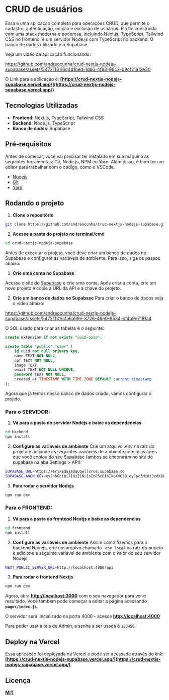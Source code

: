 # **CRUD de usuários**

Essa é uma aplicação completa para operações CRUD, que permite o cadastro, autenticação, edição e exclusão de usuários. Ela foi construída com uma stack moderna e poderosa, incluindo Next.js, TypeScript, Tailwind CSS no frontend, e um servidor Node.js com TypeScript no backend. O banco de dados utilizado é o Supabase.

Veja um vídeo da aplicação funcionando:

https://github.com/andreocunha/crud-nextjs-nodejs-supabase/assets/54721131/6d4d1bed-1db6-4f88-96c2-b9cf21a13e30



O Link para a aplicação é: **[https://crud-nextjs-nodejs-supabase.vercel.app/](https://crud-nextjs-nodejs-supabase.vercel.app/)**

## **Tecnologias Utilizadas**

- **Frontend**: Next.js, TypeScript, Tailwind CSS
- **Backend**: Node.js, TypeScript
- **Banco de dados**: Supabase

## **Pré-requisitos**

Antes de começar, você vai precisar ter instalado em sua máquina as seguintes ferramentas: Git, Node.js, NPM ou Yarn. Além disso, é bom ter um editor para trabalhar com o código, como o VSCode.

- [Nodejs](https://nodejs.org/)
- [Git](https://git-scm.com/)
- [Yarn](https://yarnpkg.com/)

## **Rodando o projeto**

1. **Clone o repositório**

```sh
git clone https://github.com/andreocunha/crud-nextjs-nodejs-supabase.git
```

2. **Acesse a pasta do projeto no terminal/cmd**

```sh
cd crud-nextjs-nodejs-supabase
```

Antes de executar o projeto, você deve criar um banco de dados no Supabase e configurar as variáveis de ambiente. Para isso, siga os passos abaixo:

1. **Crie uma conta no Supabase**

Acesse o site do [Supabase](https://supabase.io/) e crie uma conta. Após criar a conta, crie um novo projeto e copie a URL da API e a chave do projeto.

2. **Crie um banco de dados no Supabase**
Para criar o banco de dados veja o vídeo abaixo:

https://github.com/andreocunha/crud-nextjs-nodejs-supabase/assets/54721131/cfa6a99e-3726-46e0-8534-ef4b9e7181a4


O SQL usado para criar as tabelas é o seguinte:

```SQL
create extension if not exists "uuid-ossp";

create table "public"."user" (
    id uuid not null primary key,
    name TEXT NOT NULL,
    cpf TEXT NOT NULL,
    image TEXT,
    email TEXT NOT NULL UNIQUE,
    password TEXT NOT NULL,
    created_at TIMESTAMP WITH TIME ZONE DEFAULT current_timestamp
);
```

Agora que já temos nosso banco de dados criado, vamos configurar o projeto.

### Para o SERVIDOR:

1. **Vá para a pasta do servidor Nodejs e baixe as dependencias**

```sh
cd backend
npm install 
```

2. **Configure as variáveis de ambiente**
Crie um arquivo .env na raiz do projeto e adicione as seguintes variáveis de ambiente com os valores que você copiou do seu Supabase (ambos se encontram no site do supabase na aba Settings > API):

```sh
SUPABASE_URL=https://erjxsdajadquqwllxrue.supabase.co
SUPABASE_ANON_KEY=eyJhbGciOiJIUzI1NiIsInR5cCI6IkpXVCJ9.eyJpc3MiOiJzdXBhYmFzSijoisSasadASdazZHhqZmRxdXFwcGx4ZXVlIiwicm9sZSI6InNlcnZpY2Vfcm9sZSIsImlhdCI6MTY4Nzk2OTkxMywiZXhadsdafyMDAzNTQ1OfdsfQ.k9JUf_JCebiaqqayasdZhasdasdhrogadssadas
```

3. **Para rodar o servidor Nodejs**

```sh
npm run dev
```


### Para o FRONTEND:

1. **Vá para a pasta do frontend Nextjs e baixe as dependencias**

```sh
cd frontend
npm install 
```

2. **Configure as variáveis de ambiente**
Assim como fizemos para o backend Nodejs, crie um arquivo chamado `.env.local` na raiz do projeto e adicione a seguinte variável de ambiente com o valor do seu servidor Nodejs:
```sh
NEXT_PUBLIC_SERVER_URL=http://localhost:4000/api
```

3. **Para rodar o frontend Nextjs**

```sh
npm run dev
```

Agora, abra **[http://localhost:3000](http://localhost:3000/)** com o seu navegador para ver o resultado. Você também pode começar a editar a página acessando **`pages/index.js`**.


O servidor será inicializado na porta 4000 - acesse **[http://localhost:4000](http://localhost:4000/)**

Para poder usar a tela de Admin, a senha a ser usada é `123456`.

## **Deploy na Vercel**

Essa aplicação foi deployada na Vercel e pode ser acessada através do link: **[https://crud-nextjs-nodejs-supabase.vercel.app/](https://crud-nextjs-nodejs-supabase.vercel.app/)**

## **Licença**

**[MIT](https://choosealicense.com/licenses/mit/)**
